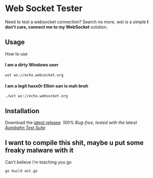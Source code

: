 # Web Socket Tester
Need to test a websocket connection? Search no more, wst is a simple __I don't care, connect me to my WebSocket__ solution. 


## Usage
How to use
#### I am a dirty Windows user
```
wst ws://echo.websocket.org
```

#### I am a legit haxx0r Elliot-san is mah bruh
```
./wst ws://echo.websocket.org
```


## Installation
Download the [latest release](https://github.com/jthestupidkid/wst/releases/tag/1.0). _100% Bug-free, tested with the latest [Autobahn Test Suite](autobahn.ws/testsuite/)_


## I want to compile this shit, maybe u put some freaky malware with it
Can't believe i'm teaching you go
```
go build wst.go
```
